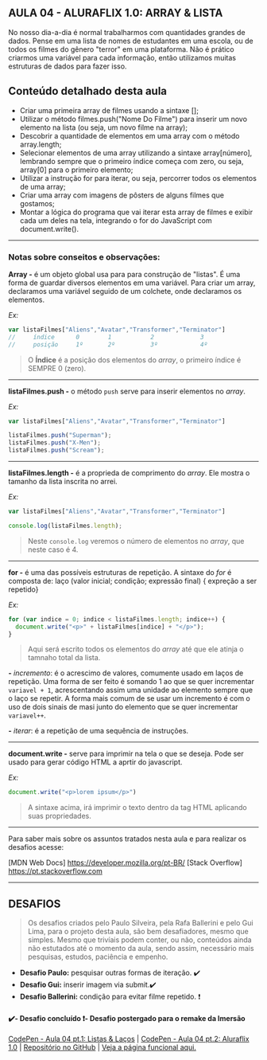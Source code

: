 AULA 04 - ALURAFLIX 1.0: ARRAY & LISTA 
---

No nosso dia-a-dia é normal trabalharmos com quantidades grandes de dados. Pense em uma lista de nomes de estudantes em uma escola, ou de todos os filmes do gênero "terror" em uma plataforma. Não é prático criarmos uma variável para cada informação, então utilizamos muitas estruturas de dados para fazer isso.

## Conteúdo detalhado desta aula

- Criar uma primeira array de filmes usando a sintaxe [];
- Utilizar o método filmes.push("Nome Do Filme") para inserir um novo elemento na lista (ou seja, um novo filme na array);
- Descobrir a quantidade de elementos em uma array com o método array.length;
- Selecionar elementos de uma array utilizando a sintaxe array[número], lembrando sempre que o primeiro índice começa com zero, ou seja, array[0] para o primeiro elemento;
- Utilizar a instrução for para iterar, ou seja, percorrer todos os elementos de uma array;
- Criar uma array com imagens de pôsters de alguns filmes que gostamos;
- Montar a lógica do programa que vai iterar esta array de filmes e exibir cada um deles na tela, integrando o for do JavaScript com document.write().


--- 

### Notas sobre conseitos e observações:

**Array -** é um objeto global usa para para construção de "listas". É uma forma de guardar diversos elementos em uma variável. Para criar um array, declaramos uma variável seguido de um colchete, onde declaramos os elementos.

_Ex:_
~~~javascript
var listaFilmes["Aliens","Avatar","Transformer","Terminator"]
//     índice      0        1           2             3
//     posição     1º       2º          3º            4º
~~~
>O **Índice** é a posição dos elementos do _array_, o primeiro índice é SEMPRE 0 (zero).

---

**listaFilmes.push -** o método ```push``` serve para inserir elementos no _array_.

_Ex:_
~~~javascript
var listaFilmes["Aliens","Avatar","Transformer","Terminator"]

listaFilmes.push("Superman");
listaFilmes.push("X-Men");
listaFilmes.push("Scream");
~~~

---

**listaFilmes.length -** é a proprieda de comprimento do _array_. Ele mostra o tamanho da lista inscrita no arrei.

_Ex:_
~~~javascript
var listaFilmes["Aliens","Avatar","Transformer","Terminator"]

console.log(listaFilmes.length);
~~~
>Neste ```console.log``` veremos o número de elementos no _array_, que neste caso é 4.

---

**for -** é uma das possíveis estruturas de repetição. A sintaxe do _for_ é composta de: laço (valor inicial; condição; expressão final) { expreção a ser repetido}

_Ex:_
~~~javascript
for (var indice = 0; indice < listaFilmes.length; indice++) {
  document.write("<p>" + listaFilmes[indice] + "</p>");
}
~~~
>Aqui será escrito todos os elementos do _array_ até que ele atinja o tamnaho total da lista.

**-** _incremento_: é o acrescimo de valores, comumente usado em laços de repetição. Uma forma de ser feito é somando 1 ao que se quer incrementar ```variavel + 1```, acrescentando assim uma unidade ao elemento sempre que o laço se repetir. A forma mais comum de se usar um incremento é com o uso de dois sinais de masi junto do elemento que se quer incrementar ```variavel++```. 

**-** _iterar_: é a repetição de uma sequência de instruções.

---

**document.write -** serve para imprimir na tela o que se deseja. Pode ser usado para gerar código HTML a aprtir do javascript.

_Ex:_
~~~javascript
document.write("<p>lorem ipsum</p>")
~~~
>A sintaxe acima, irá imprimir o texto dentro da tag HTML aplicando suas propriedades.


---

Para saber mais sobre os assuntos tratados nesta aula e para realizar os desafios acesse:

[MDN Web Docs] https://developer.mozilla.org/pt-BR/
[Stack Overflow] https://pt.stackoverflow.com


---

## DESAFIOS

>Os desafios criados pelo Paulo Silveira, pela Rafa Ballerini e pelo Gui Lima, para o projeto desta aula, são bem desafiadores, mesmo que simples. Mesmo que trivíais podem conter, ou não, conteúdos ainda não estutados até o momento da aula, sendo assim, necessário mais pesquisas, estudos, paciência e empenho.

- **Desafio Paulo:** pesquisar outras formas de iteração. ✔️
- **Desafio Gui:** inserir imagem via submit.✔️
- **Desafio Ballerini:** condição para evitar filme repetido. ❗

#### ✔️- Desafio concluído ❗- Desafio postergado para o remake da Imersão

[CodePen - Aula 04 pt.1: Listas & Laços](https://codepen.io/lannyer/pen/MWOgLRp?editors=0010) | [CodePen - Aula 04 pt.2: Aluraflix 1.0](https://codepen.io/lannyer/pen/OJOLqWy?editors=0010) | [Repositório no GitHub](https://github.com/Lannyer/imersaodev3/tree/master/Aula4-Aluraflix1.0) | [Veja a página funcional aqui.]()